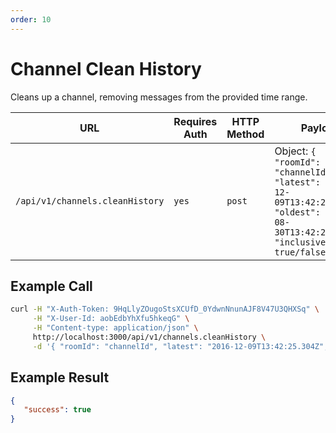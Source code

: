 ```yaml
---
order: 10
---
```


# Channel Clean History 
Cleans up a channel, removing messages from the provided time range.

| URL | Requires Auth | HTTP Method | Payload |
| --- | --- | --- | --- |
| `/api/v1/channels.cleanHistory` | `yes` | `post` | Object: `{ "roomId": "channelId", "latest": "2016-12-09T13:42:25.304Z", "oldest": "2016-08-30T13:42:25.304Z", "inclusive": true/false }` |

## Example Call
```bash
curl -H "X-Auth-Token: 9HqLlyZOugoStsXCUfD_0YdwnNnunAJF8V47U3QHXSq" \
     -H "X-User-Id: aobEdbYhXfu5hkeqG" \
     -H "Content-type: application/json" \
     http://localhost:3000/api/v1/channels.cleanHistory \
     -d '{ "roomId": "channelId", "latest": "2016-12-09T13:42:25.304Z", "oldest": "2016-08-30T13:42:25.304Z" }'
```

## Example Result
```json
{
   "success": true
}
```
